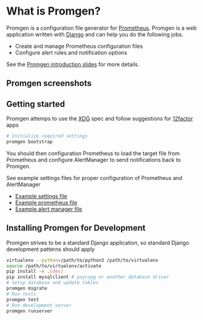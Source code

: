 # What is Promgen?

Promgen is a configuration file generator for [Prometheus](http://prometheus.io). Promgen is a web application written with [Django] and can help you do the following jobs.

* Create and manage Prometheus configuration files
* Configure alert rules and notification options

See the [Promgen introduction slides][Slides] for more details.

## Promgen screenshots


## Getting started

Promgen attemps to use the [XDG] spec and follow suggestions for [12factor] apps

```bash
# Initialize required settings
promgen bootstrap
```

You should then configuration Prometheus to load the target file from Prometheus and configure AlertManager to send notifications back to Promgen.

See example settings files for proper configuration of Prometheus and AlertManager

* [Example settings file](promgen/tests/examples/settings.yaml)
* [Example prometheus file](docker/prometheus.yml)
* [Example alert manager file](docker/alertmanager.yml)

## Installing Promgen for Development

Promgen strives to be a standard Django application, so standard Django development patterns should apply

```bash
virtualenv --python=/path/to/python3 /path/to/virtualenv
source /path/to/virtualenv/activate
pip install -e .[dev]
pip install mysqlclient # psycopg or another database driver
# Setup database and update tables
promgen migrate
# Run tests
promgen test
# Run development server
promgen runserver
```


[12factor]: https://12factor.net/
[Django]: https://docs.djangoproject.com/en/1.10/
[Slides]: http://www.slideshare.net/tokuhirom/promgen-prometheus-managemnet-tool-simpleclientjava-hacks-prometheus-casual
[XDG]: https://specifications.freedesktop.org/basedir-spec/latest/ar01s03.html

